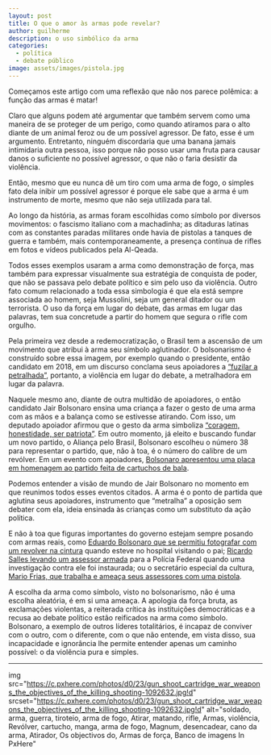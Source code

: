 ```yaml
---
layout: post
title: O que o amor às armas pode revelar?
author: guilherme
description: o uso simbólico da arma
categories:
  - política
  - debate público
image: assets/images/pistola.jpg
---
```


Começamos este artigo com uma reflexão que não nos parece polêmica: a função das armas é matar!

Claro que alguns podem até argumentar que também servem como uma maneira de se proteger de um perigo, como quando atiramos para o alto diante de um animal feroz ou de um possível agressor. De fato, esse é um argumento. Entretanto, ninguém discordaria que uma banana jamais intimidaria outra pessoa, isso porque não posso usar uma fruta para causar danos o suficiente no possível agressor, o que não o faria desistir da violência.

Então, mesmo que eu nunca dê um tiro com uma arma de fogo, o simples fato dela inibir um possível agressor é porque ele sabe que a arma é um instrumento de morte, mesmo que não seja utilizada para tal.

Ao longo da história, as armas foram escolhidas como símbolo por diversos movimentos: o fascismo italiano com a machadinha; as ditaduras latinas com as constantes paradas militares onde havia de pistolas a tanques de guerra e também, mais contemporaneamente, a presença contínua de rifles em fotos e vídeos publicados pela Al-Qeada.

Todos esses exemplos usaram a arma como demonstração de força, mas também para expressar visualmente sua estratégia de conquista de poder, que não se passava pelo debate político e sim pelo uso da violência. Outro fato comum relacionado a toda essa simbologia é que ela está sempre associada ao homem, seja Mussolini, seja um general ditador ou um terrorista. O uso da força em lugar do debate, das armas em lugar das palavras, tem sua concretude a partir do homem que segura o rifle com orgulho.

Pela primeira vez desde a redemocratização, o Brasil tem a ascensão de um movimento que atribui à arma seu símbolo aglutinador. O bolsonarismo é construído sobre essa imagem, por exemplo quando o presidente, então candidato em 2018, em um discurso conclama seus apoiadores a [“fuzilar a petralhada”](https://exame.com/brasil/vamos-fuzilar-a-petralhada-diz-bolsonaro-em-campanha-no-acre/), portanto, a violência em lugar do debate, a metralhadora em lugar da palavra.

Naquele mesmo ano, diante de outra multidão de apoiadores, o então candidato Jair Bolsonaro ensina uma criança a fazer o gesto de uma arma com as mãos e a balança como se estivesse atirando. Com isso, um deputado apoiador afirmou que o gesto da arma simboliza [“coragem, honestidade, ser patriota”](https://oglobo.globo.com/brasil/bolsonaro-ensina-crianca-imitar-arma-com-mao-22905093). Em outro momento, já eleito e buscando fundar um novo partido, o Aliança pelo Brasil, Bolsonaro escolheu o número 38 para representar o partido, que, não à toa, é o número do calibre de um revólver. Em um evento com apoiadores, [Bolsonaro apresentou uma placa em homenagem ao partido feita de cartuchos de bala](https://www.jornaldocomercio.com/_conteudo/galeria_de_imagens/2019/11/713431-placa-com-cartuchos-de-bala-ilustra-lancamento-do-alianca-pelo-brasil.html).

Podemos entender a visão de mundo de Jair Bolsonaro no momento em que reunimos todos esses eventos citados. A arma é o ponto de partida que aglutina seus apoiadores, instrumento que “metralha” a oposição sem debater com ela, ideia ensinada às crianças como um substituto da ação política.

E não à toa que figuras importantes do governo estejam sempre posando com armas reais, como [Eduardo Bolsonaro que se permitiu fotografar com um revolver na cintura](https://oglobo.globo.com/brasil/com-pistola-na-cintura-eduardo-bolsonaro-posa-ao-lado-do-pai-em-hospital-23937055) quando esteve no hospital visitando o pai; [Ricardo Salles levando um assessor armada](https://valor.globo.com/politica/noticia/2021/05/19/ricardo-salles-apareceu-com-assessor-armado-na-pf.ghtml) para a Polícia Federal quando uma investigação contra ele foi instaurada; ou o secretário especial da cultura, [Mario Frias, que trabalha e ameaça seus assessores com uma pistola](https://www.metropoles.com/brasil/politica-brasil/mario-frias-anda-armado-e-funcionarios-relatam-assedio-moral). 

A escolha da arma como símbolo, visto no bolsonarismo, não é uma escolha aleatória, é em si uma ameaça. A apologia da força bruta, as exclamações violentas, a reiterada crítica às instituições democráticas e a recusa ao debate político estão reificados na arma como símbolo. Bolsonaro, a exemplo de outros líderes totalitários, é incapaz de conviver com o outro, com o diferente, com o que não entende, em vista disso, sua incapacidade e ignorância lhe permite entender apenas um caminho possível: o da violência pura e simples.

---

img src="https://c.pxhere.com/photos/d0/23/gun_shoot_cartridge_war_weapons_the_objectives_of_the_killing_shooting-1092632.jpg!d" srcset="https://c.pxhere.com/photos/d0/23/gun_shoot_cartridge_war_weapons_the_objectives_of_the_killing_shooting-1092632.jpg!d" alt="soldado, arma, guerra, tiroteio, arma de fogo, Atirar, matando, rifle, Armas, violência, Revólver, cartucho, manga, arma de fogo, Magnum, desencadear, cano da arma, Atirador, Os objectivos do, Armas de força, Banco de imagens In PxHere"
